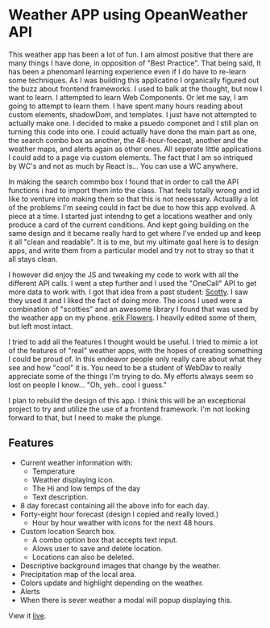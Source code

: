 
# Weather APP using OpeanWeather API

This weather app has been a lot of fun. I am almost positive that there are many things I have done, in opposition of "Best Practice". That being said, It has been a phenomanl learning experience even if I do have to re-learn some techniques. As I was building this applicatino I organically figured out the buzz about frontend frameworks. I used to balk at the thought, but now I want to learn. I attempted to learn Web Components. Or let me say, I am going to attempt to learn them. I have spent many hours reading about custom elements, shadowDom, and templates. I just have not attempted to actually make one. I decided to make a psuedo componet and I still plan on turning this code into one. I could actually have done the main part as one, the search combo box as another, the 48-hour-foecast, another and the weather maps, and alerts again as other ones. All seperate little applications I could add to a page via custom elements. The fact that I am so intriqued by WC's and not as much by React is... You can use a WC anywhere. 

In making the search commbo box I found that in order to call the API functions i had to import them into the class. That feels totally wrong and id like to venture into making them so that this is not necessary. Actuallly a lot of the problems I'm seeing could in fact be due to how this app evolved. A piece at a time. I started just intendng to get a locations weather and only produce a card of the current conditions. And kept going building on the same design and it became really hard to get where I've ended up and keep it all "clean and readable". It is to me, but my ultimate goal here is to design apps, and write them from a particular model and try not to stray so that it all stays clean. 

 I however did enjoy the JS and tweaking my code to work with all the different API calls. I went a step further and I used the "OneCall" API to get more data to work with. I got that idea from a past student: [Scotty](https://github.com/bscottnz/weather-app). I saw they used it and I liked the fact of doing more. The icons I used were a combination of "scotties" and an awesome library I found that was used by the weather app on my phone. [erik Flowers](https://erikflowers.github.io/weather-icons/). I heavily edited some of them, but left most intact.

I tried to add all the features I thought would be useful. I tried to mimic a lot of the features of "real" weather apps, with the hopes of creating something I could be proud of. In this endeavor people only really care about what they see and how "cool" it is. You need to be a student of WebDav to really appreciate some of the things I'm trying to do. My efforts always seem so lost on people I know... "Oh, yeh.. cool I guess."

I plan to rebuild the design of this app. I think this will be an exceptional project to try and utilize the use of a frontend framework. I'm not looking forward to that, but I need to make the plunge.

## Features
 - Current weather information with:
   - Temperature
   - Weather displaying icon.
   - The Hi and low temps of the day
   - Text description.
 - 8 day forecast containing all the above info for each day.
 - Forty-eight hour forecast (design I copied and really loved.)
   - Hour by hour weather with icons for the next 48 hours.
 - Custom location Search box.
   - A combo option box that accepts text input.
   - Alows user to save and delete location.
   - Locations can also be deleted.   
 - Descriptive background images that change by the weather.
 - Precipitation map of the local area.
 - Colors update and highlight depending on the weather.
 - Alerts
  - When there is sever weather a modal will popup displaying this.

  View it [live]( https://ddcroft73.github.io/weather-app/).
